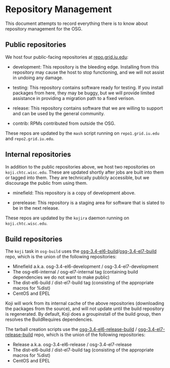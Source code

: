 Repository Management
=====================

This document attempts to record everything there is to know about repository management for the OSG.

Public repositories
-------------------

We host four public-facing repositories at [repo.grid.iu.edu](http://repo.grid.iu.edu/):

-   development: This repository is the bleeding edge. Installing from this repository may cause the host to stop functioning, and we will not assist in undoing any damage.

-   testing: This repository contains software ready for testing. If you install packages from here, they may be buggy, but we will provide limited assistance in providing a migration path to a fixed verison.

-   release: This repository contains software that we are willing to support and can be used by the general community.

-   contrib: RPMs contributed from outside the OSG.

These repos are updated by the `mash` script running on `repo1.grid.iu.edu` and `repo2.grid.iu.edu`.

Internal repositories
---------------------

In addition to the public repositories above, we host two repositories on `koji.chtc.wisc.edu`. These are updated shortly after jobs are built into them or tagged into them. They are technically publicly accessible, but we discourage the public from using them.

-   minefield: This repository is a copy of development above.

-   prerelease: This repository is a staging area for software that is slated to be in the next release.

These repos are updated by the `kojira` daemon running on `koji.chtc.wisc.edu`.

Build repositories
------------------

The `koji` task in `osg-build` uses the [osg-3.4-el6-build](http://koji.chtc.wisc.edu/koji/taginfo?tagID=472)/[osg-3.4-el7-build](http://koji.chtc.wisc.edu/koji/taginfo?tagID=481) repo, which is the union of the following repositories:

-   Minefield a.k.a. osg-3.4-el6-development / osg-3.4-el7-development
-   The osg-el6-internal / osg-el7-internal tag (containing build dependencies we do not want to make public)
-   The dist-el6-build / dist-el7-build tag (consisting of the appropriate macros for %dist)
-   CentOS and EPEL

Koji will work from its internal cache of the above repositories (downloading the packages from the source), and will not update until the build repository is regenerated. By default, Koji does a groupinstall of the build group, then resolves the BuildRequires dependencies.

The tarball creation scripts use the [osg-3.4-el6-release-build](https://koji.chtc.wisc.edu/koji/taginfo?tagID=478) / [osg-3.4-el7-release-build](https://koji.chtc.wisc.edu/koji/taginfo?tagID=487) repo, which is the union of the following repositories:

-   Release a.k.a. osg-3.4-el6-release / osg-3.4-el7-release
-   The dist-el6-build / dist-el7-build tag (consisting of the appropriate macros for %dist)
-   CentOS and EPEL

